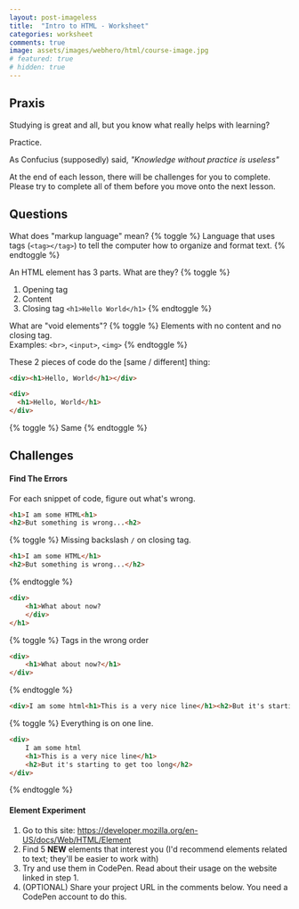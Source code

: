 ```yaml
---
layout: post-imageless
title:  "Intro to HTML - Worksheet"
categories: worksheet
comments: true
image: assets/images/webhero/html/course-image.jpg
# featured: true
# hidden: true
---
```


## Praxis
Studying is great and all, but you know what really helps with learning? 

Practice.  

As Confucius (supposedly) said, *"Knowledge without practice is useless"*

At the end of each lesson, there will be challenges for you to complete. Please try to complete all of them before you move onto the next lesson. 


## Questions
What does "markup language" mean?
{% toggle %}
Language that uses tags (`<tag></tag>`) to tell the computer how to organize and format text.
{% endtoggle %}

An HTML element has 3 parts. What are they?
{% toggle %}
1. Opening tag
2. Content
3. Closing tag
`<h1>Hello World</h1>`
{% endtoggle %}

What are "void elements"?
{% toggle %}
Elements with no content and no closing tag.  
Examples: `<br>`, `<input>`, `<img>`
{% endtoggle %}

These 2 pieces of code do the [same / different] thing:
```html
<div><h1>Hello, World</h1></div> 

<div> 
  <h1>Hello, World</h1> 
</div>
```
{% toggle %}
Same
{% endtoggle %}


## Challenges
#### Find The Errors
For each snippet of code, figure out what's wrong.

```html
<h1>I am some HTML<h1>
<h2>But something is wrong...<h2>
```
{% toggle %}
Missing backslash `/` on closing tag.

```html
<h1>I am some HTML</h1>
<h2>But something is wrong...</h2>
```
{% endtoggle %}

```html
<div>
	<h1>What about now?
	</div>
</h1>
```
{% toggle %}
Tags in the wrong order
```html
<div>
	<h1>What about now?</h1>
</div>
```
{% endtoggle %}

```html
<div>I am some html<h1>This is a very nice line</h1><h2>But it's starting to get too long</h2></div>
```
{% toggle %}
Everything is on one line.
```html
<div>
	I am some html
	<h1>This is a very nice line</h1>
	<h2>But it's starting to get too long</h2>
</div>
```
{% endtoggle %}


#### Element Experiment
1. Go to this site: https://developer.mozilla.org/en-US/docs/Web/HTML/Element
2. Find 5 **NEW** elements that interest you (I'd recommend elements related to text; they'll be easier to work with)
3. Try and use them in CodePen. Read about their usage on the website linked in step 1.
4. (OPTIONAL) Share your project URL in the comments below. You need a CodePen account to do this.